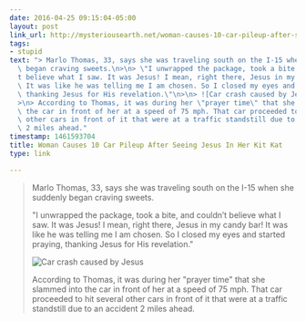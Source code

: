 ```yaml
---
date: 2016-04-25 09:15:04-05:00
layout: post
link_url: http://mysteriousearth.net/woman-causes-10-car-pileup-after-seeing-jesus-in-her-kit-kat-candy-bar/
tags:
- stupid
text: "> Marlo Thomas, 33, says she was traveling south on the I-15 when she suddenly\
  \ began craving sweets.\n>\n> \"I unwrapped the package, took a bite, and couldn\u2019\
  t believe what I saw. It was Jesus! I mean, right there, Jesus in my candy bar!\
  \ It was like he was telling me I am chosen. So I closed my eyes and started praying,\
  \ thanking Jesus for His revelation.\"\n>\n> ![Car crash caused by Jesus](http://mysteriousearth.net/wp-content/uploads/2016/04/KIT-KAT.jpg)\n\
  >\n> According to Thomas, it was during her \"prayer time\" that she slammed into\
  \ the car in front of her at a speed of 75 mph. That car proceeded to hit several\
  \ other cars in front of it that were at a traffic standstill due to an accident\
  \ 2 miles ahead."
timestamp: 1461593704
title: Woman Causes 10 Car Pileup After Seeing Jesus In Her Kit Kat
type: link

---
```

> Marlo Thomas, 33, says she was traveling south on the I-15 when she suddenly began craving sweets.
>
> "I unwrapped the package, took a bite, and couldn’t believe what I saw. It was Jesus! I mean, right there, Jesus in my candy bar! It was like he was telling me I am chosen. So I closed my eyes and started praying, thanking Jesus for His revelation."
>
> ![Car crash caused by Jesus](http://mysteriousearth.net/wp-content/uploads/2016/04/KIT-KAT.jpg)
>
> According to Thomas, it was during her "prayer time" that she slammed into the car in front of her at a speed of 75 mph. That car proceeded to hit several other cars in front of it that were at a traffic standstill due to an accident 2 miles ahead.